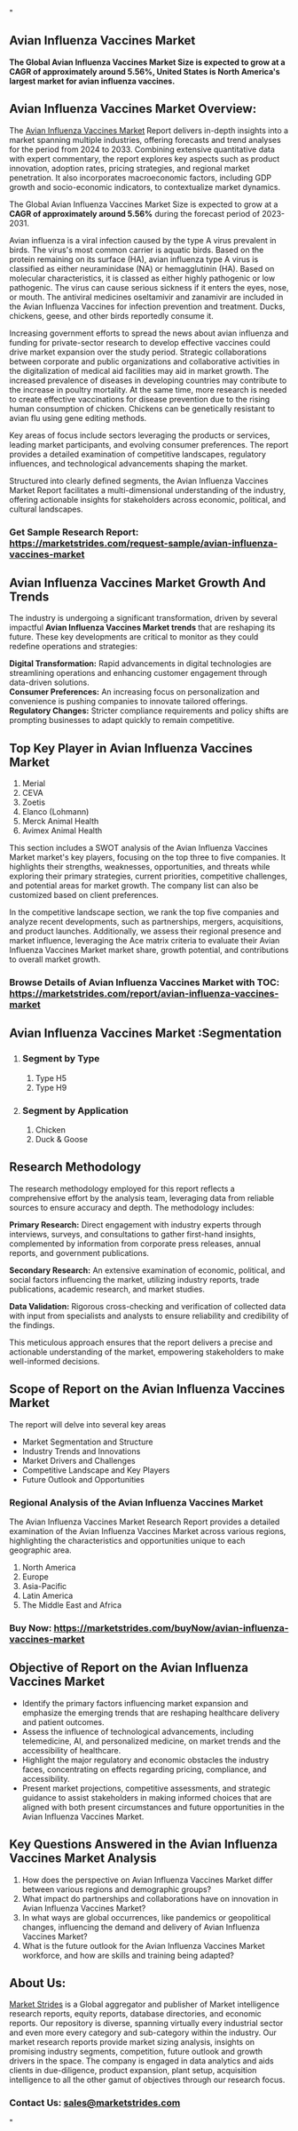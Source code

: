 <p>"</p>
<h2>Avian Influenza Vaccines Market</h2>
<p><strong>The Global Avian Influenza Vaccines Market Size is expected to grow at a CAGR of approximately around 5.56%, United States is North America's largest market for avian influenza vaccines.</strong></p>
<h2>Avian Influenza Vaccines Market Overview:</h2>
<p>The <a href="https://marketstrides.com/report/avian-influenza-vaccines-market">Avian Influenza Vaccines Market</a><strong>&nbsp;</strong>Report delivers in-depth insights into a market spanning multiple industries, offering forecasts and trend analyses for the period from 2024 to 2033. Combining extensive quantitative data with expert commentary, the report explores key aspects such as product innovation, adoption rates, pricing strategies, and regional market penetration. It also incorporates macroeconomic factors, including GDP growth and socio-economic indicators, to contextualize market dynamics.</p>
<p>The Global Avian Influenza Vaccines Market Size is expected to grow at a <strong>CAGR of approximately around 5.56%</strong> during the forecast period of 2023-2031.</p>
<p>Avian influenza is a viral infection caused by the type A virus prevalent in birds. The virus's most common carrier is aquatic birds. Based on the protein remaining on its surface (HA), avian influenza type A virus is classified as either neuraminidase (NA) or hemagglutinin (HA). Based on molecular characteristics, it is classed as either highly pathogenic or low pathogenic. The virus can cause serious sickness if it enters the eyes, nose, or mouth. The antiviral medicines oseltamivir and zanamivir are included in the Avian Influenza Vaccines for infection prevention and treatment. Ducks, chickens, geese, and other birds reportedly consume it.</p>
<p>Increasing government efforts to spread the news about avian influenza and funding for private-sector research to develop effective vaccines could drive market expansion over the study period. Strategic collaborations between corporate and public organizations and collaborative activities in the digitalization of medical aid facilities may aid in market growth. The increased prevalence of diseases in developing countries may contribute to the increase in poultry mortality. At the same time, more research is needed to create effective vaccinations for disease prevention due to the rising human consumption of chicken. Chickens can be genetically resistant to avian flu using gene editing methods.</p>
<p>Key areas of focus include sectors leveraging the products or services, leading market participants, and evolving consumer preferences. The report provides a detailed examination of competitive landscapes, regulatory influences, and technological advancements shaping the market.</p>
<p>Structured into clearly defined segments, the&nbsp;Avian Influenza Vaccines Market Report facilitates a multi-dimensional understanding of the industry, offering actionable insights for stakeholders across economic, political, and cultural landscapes.</p>
<h3><strong>Get Sample Research Report:</strong> <a href="https://marketstrides.com/request-sample/avian-influenza-vaccines-market">https://marketstrides.com/request-sample/avian-influenza-vaccines-market</a></h3>
<h2>Avian Influenza Vaccines Market Growth And Trends</h2>
<p>The industry is undergoing a significant transformation, driven by several impactful <strong>Avian Influenza Vaccines Market trends</strong>&nbsp;that are reshaping its future. These key developments are critical to monitor as they could redefine operations and strategies:</p>
<p><strong>Digital Transformation:</strong> Rapid advancements in digital technologies are streamlining operations and enhancing customer engagement through data-driven solutions.<br /><strong>Consumer Preferences:</strong> An increasing focus on personalization and convenience is pushing companies to innovate tailored offerings.<br /><strong>Regulatory Changes:</strong> Stricter compliance requirements and policy shifts are prompting businesses to adapt quickly to remain competitive.</p>
<h2>Top Key Player in Avian Influenza Vaccines Market</h2>
<ol>
<li>Merial</li>
<li>CEVA</li>
<li>Zoetis</li>
<li>Elanco (Lohmann)</li>
<li>Merck Animal Health</li>
<li>Avimex Animal Health</li>
</ol>
<p>This section includes a SWOT analysis of the Avian Influenza Vaccines Market market's key players, focusing on the top three to five companies. It highlights their strengths, weaknesses, opportunities, and threats while exploring their primary strategies, current priorities, competitive challenges, and potential areas for market growth. The company list can also be customized based on client preferences.</p>
<p>In the competitive landscape section, we rank the top five companies and analyze recent developments, such as partnerships, mergers, acquisitions, and product launches. Additionally, we assess their regional presence and market influence, leveraging the Ace matrix criteria to evaluate their Avian Influenza Vaccines Market market share, growth potential, and contributions to overall market growth.</p>
<h3><strong>Browse Details of Avian Influenza Vaccines Market with TOC:</strong> <a href="https://marketstrides.com/report/avian-influenza-vaccines-market">https://marketstrides.com/report/avian-influenza-vaccines-market</a></h3>
<h2>Avian Influenza Vaccines Market :Segmentation</h2>
<ol>
<li>
<h3>Segment by Type</h3>
<ol>
<li>Type H5</li>
<li>Type H9</li>
</ol>
</li>
<li>
<h3>Segment by Application</h3>
<ol>
<li>Chicken</li>
<li>Duck &amp; Goose</li>
</ol>
</li>
</ol>
<h2>Research Methodology</h2>
<p>The research methodology employed for this report reflects a comprehensive effort by the analysis team, leveraging data from reliable sources to ensure accuracy and depth. The methodology includes:</p>
<p><strong>Primary Research:</strong> Direct engagement with industry experts through interviews, surveys, and consultations to gather first-hand insights, complemented by information from corporate press releases, annual reports, and government publications.</p>
<p><strong>Secondary Research:</strong> An extensive examination of economic, political, and social factors influencing the market, utilizing industry reports, trade publications, academic research, and market studies.</p>
<p><strong>Data Validation:</strong> Rigorous cross-checking and verification of collected data with input from specialists and analysts to ensure reliability and credibility of the findings.</p>
<p>This meticulous approach ensures that the report delivers a precise and actionable understanding of the market, empowering stakeholders to make well-informed decisions.</p>
<h2>Scope of Report on the Avian Influenza Vaccines Market</h2>
<p>The report will delve into several key areas</p>
<ul>
<li>Market Segmentation and Structure</li>
<li>Industry Trends and Innovations</li>
<li>Market Drivers and Challenges</li>
<li>Competitive Landscape and Key Players</li>
<li>Future Outlook and Opportunities</li>
</ul>
<h3>Regional Analysis of the Avian Influenza Vaccines Market</h3>
<p>The Avian Influenza Vaccines Market Research Report provides a detailed examination of the Avian Influenza Vaccines Market across various regions, highlighting the characteristics and opportunities unique to each geographic area.</p>
<ol>
<li>North America</li>
<li>Europe</li>
<li>Asia-Pacific</li>
<li>Latin America</li>
<li>The Middle East and Africa</li>
</ol>
<h3><strong>Buy Now:&nbsp;<a href="https://marketstrides.com/buyNow/avian-influenza-vaccines-market">https://marketstrides.com/buyNow/avian-influenza-vaccines-market</a></strong></h3>
<h2><strong>Objective of Report on the Avian Influenza Vaccines Market</strong></h2>
<ul>
<li>Identify the primary factors influencing market expansion and emphasize the emerging trends that are reshaping healthcare delivery and patient outcomes.</li>
<li>Assess the influence of technological advancements, including telemedicine, AI, and personalized medicine, on market trends and the accessibility of healthcare.</li>
<li>Highlight the major regulatory and economic obstacles the industry faces, concentrating on effects regarding pricing, compliance, and accessibility.</li>
<li>Present market projections, competitive assessments, and strategic guidance to assist stakeholders in making informed choices that are aligned with both present circumstances and future opportunities in the Avian Influenza Vaccines Market.</li>
</ul>
<h2>Key Questions Answered in the&nbsp;Avian Influenza Vaccines Market&nbsp;Analysis</h2>
<ol>
<li>How does the perspective on Avian Influenza Vaccines Market differ between various regions and demographic groups?</li>
<li>What impact do partnerships and collaborations have on innovation in Avian Influenza Vaccines Market?</li>
<li>In what ways are global occurrences, like pandemics or geopolitical changes, influencing the demand and delivery of Avian Influenza Vaccines Market?</li>
<li>What is the future outlook for the Avian Influenza Vaccines Market workforce, and how are skills and training being adapted?</li>
</ol>
<h2>About Us:</h2>
<p><a href="https://marketstrides.com/">Market Strides</a> is a Global aggregator and publisher of Market intelligence research reports, equity reports, database directories, and economic reports. Our repository is diverse, spanning virtually every industrial sector and even more every category and sub-category within the industry. Our market research reports provide market sizing analysis, insights on promising industry segments, competition, future outlook and growth drivers in the space. The company is engaged in data analytics and aids clients in due-diligence, product expansion, plant setup, acquisition intelligence to all the other gamut of objectives through our research focus.</p>
<h3><strong>Contact Us: <a href="mailto:sales@marketstrides.com">sales@marketstrides.com</a></strong></h3>
<p>"</p>
